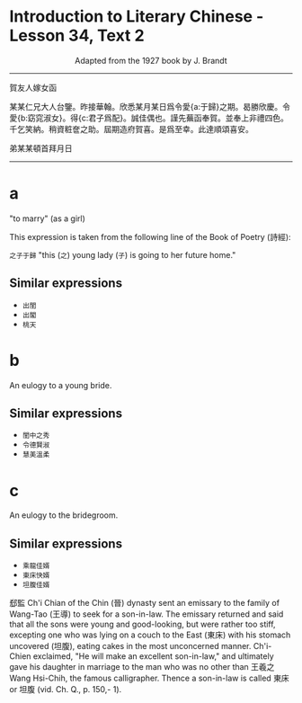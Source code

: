 # Introduction to Literary Chinese - Lesson 34, Text 2

<center>Adapted from the 1927 book by J. Brandt</center>

---

賀友人嫁女函

某某仁兄大人台鑒。昨接華翰。欣悉某月某日爲令愛{a:于歸}之期。曷勝欣慶。令愛{b:窈窕淑女}。得{c:君子爲配}。誠佳偶也。謹先蕪函奉賀。並奉上非禮四色。千乞笑納。稍資粧奩之助。屆期造府賀喜。是爲至幸。此達順頌喜安。

弟某某頓首拜月日

---

# a

"to marry" (as a girl)

This expression is taken from the following line of the Book of Poetry (詩經):

`之子于歸` "this (`之`) young lady (`子`) is going to her future home."

## Similar expressions

- `出閨`
- `出閣`
- `桃天`

# b

An eulogy to a young bride.

## Similar expressions

- `閨中之秀`
- `令德賢淑`
- `慧美溫柔`


# c

An eulogy to the bridegroom.

## Similar expressions

- `乘龍佳婿`
- `東床快婿`
- `坦腹佳婿`

郄監 Ch'i Chian of the Chin (晉) dynasty sent an emissary to the family of Wang-Tao (王導) to seek for a son-in-law. The emissary returned and said that all the sons were young and good-looking, but were rather too stiff, excepting one who was lying on a couch to the East (東床) with his stomach uncovered (坦腹), eating cakes in the most unconcerned manner. Ch'i-Chien exclaimed, "He will make an excellent son-in-law," and ultimately gave his daughter in marriage to the man who was no other than 王羲之 Wang Hsi-Chih, the famous calligrapher. Thence a son-in-law is called 東床 or 坦腹 (vid. Ch. Q., p. 150,- 1).